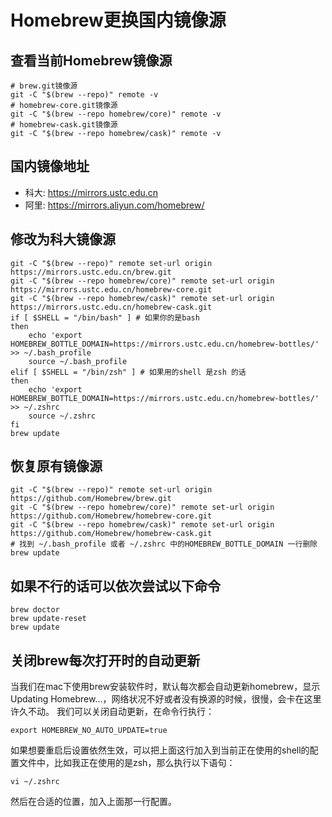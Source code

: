# Homebrew更换国内镜像源

## 查看当前Homebrew镜像源

```
# brew.git镜像源
git -C "$(brew --repo)" remote -v
# homebrew-core.git镜像源
git -C "$(brew --repo homebrew/core)" remote -v
# homebrew-cask.git镜像源
git -C "$(brew --repo homebrew/cask)" remote -v 
```

## 国内镜像地址

- 科大: https://mirrors.ustc.edu.cn
- 阿里: https://mirrors.aliyun.com/homebrew/

## 修改为科大镜像源

```
git -C "$(brew --repo)" remote set-url origin https://mirrors.ustc.edu.cn/brew.git
git -C "$(brew --repo homebrew/core)" remote set-url origin https://mirrors.ustc.edu.cn/homebrew-core.git
git -C "$(brew --repo homebrew/cask)" remote set-url origin https://mirrors.ustc.edu.cn/homebrew-cask.git
if [ $SHELL = "/bin/bash" ] # 如果你的是bash
then 
    echo 'export HOMEBREW_BOTTLE_DOMAIN=https://mirrors.ustc.edu.cn/homebrew-bottles/' >> ~/.bash_profile
    source ~/.bash_profile
elif [ $SHELL = "/bin/zsh" ] # 如果用的shell 是zsh 的话
then
    echo 'export HOMEBREW_BOTTLE_DOMAIN=https://mirrors.ustc.edu.cn/homebrew-bottles/' >> ~/.zshrc
    source ~/.zshrc
fi
brew update
```

## 恢复原有镜像源

```
git -C "$(brew --repo)" remote set-url origin https://github.com/Homebrew/brew.git
git -C "$(brew --repo homebrew/core)" remote set-url origin https://github.com/Homebrew/homebrew-core.git
git -C "$(brew --repo homebrew/cask)" remote set-url origin https://github.com/Homebrew/homebrew-cask.git
# 找到 ~/.bash_profile 或者 ~/.zshrc 中的HOMEBREW_BOTTLE_DOMAIN 一行删除
brew update
```

## 如果不行的话可以依次尝试以下命令

```
brew doctor
brew update-reset
brew update
```

## 关闭brew每次打开时的自动更新

当我们在mac下使用brew安装软件时，默认每次都会自动更新homebrew，显示
Updating Homebrew...，网络状况不好或者没有换源的时候，很慢，会卡在这里许久不动。
我们可以关闭自动更新，在命令行执行：


```
export HOMEBREW_NO_AUTO_UPDATE=true
```

如果想要重启后设置依然生效，可以把上面这行加入到当前正在使用的shell的配置文件中，比如我正在使用的是zsh，那么执行以下语句：

`vi ~/.zshrc`

然后在合适的位置，加入上面那一行配置。